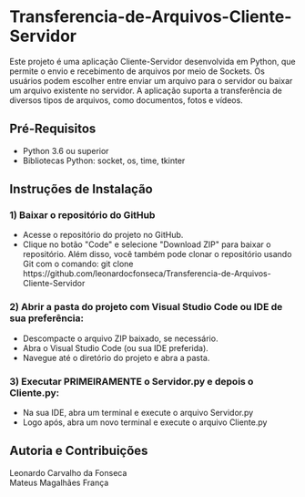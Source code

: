 # Transferencia-de-Arquivos-Cliente-Servidor 
Este projeto é uma aplicação Cliente-Servidor desenvolvida em Python, que permite o envio e recebimento de arquivos por meio de Sockets. Os usuários podem escolher entre enviar um arquivo para o servidor ou baixar um arquivo existente no servidor. A aplicação suporta a transferência de diversos tipos de arquivos, como documentos, fotos e vídeos.

<h2>Pré-Requisitos</h2>
<ul>
  <li>Python 3.6 ou superior</li>
  <li>Bibliotecas Python: socket, os, time, tkinter</li>
</ul>

<h2>Instruções de Instalação</h2>
<h3>1) Baixar o repositório do GitHub</h3>
<ul>
  <li>Acesse o repositório do projeto no GitHub.</li>
  <li>Clique no botão "Code" e selecione "Download ZIP" para baixar o repositório. Além disso, você também pode clonar o repositório usando Git com o comando:
  git clone https://github.com/leonardocfonseca/Transferencia-de-Arquivos-Cliente-Servidor</li>
</ul>
<h3>2) Abrir a pasta do projeto com Visual Studio Code ou IDE de sua preferência:</h2>
<ul>
  <li>Descompacte o arquivo ZIP baixado, se necessário.</li>
  <li>Abra o Visual Studio Code (ou sua IDE preferida).</li>
  <li>Navegue até o diretório do projeto e abra a pasta.</li>
</ul>

<h3>3) Executar PRIMEIRAMENTE o Servidor.py e depois o Cliente.py:</h3>
<ul>
  <li>Na sua IDE, abra um terminal e execute o arquivo Servidor.py</li>
  <li>Logo após, abra um novo terminal e execute o arquivo Cliente.py</li>
</ul>

<h2>Autoria e Contribuições</h2>

Leonardo Carvalho da Fonseca<br>
Mateus Magalhães França
